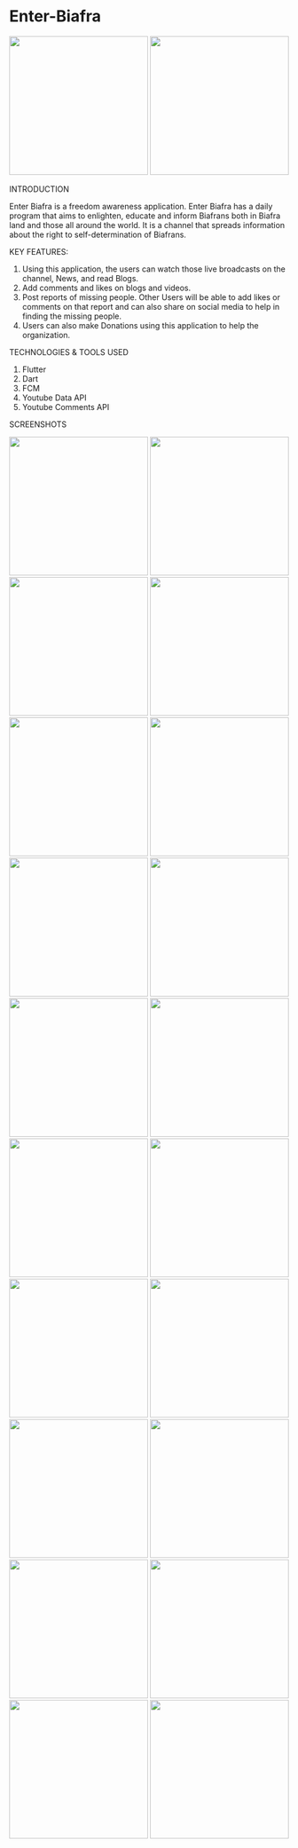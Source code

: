 # Enter-Biafra
<img src = "21.png" width ="250" /> <img src = "22.png" width ="250" /> 



INTRODUCTION

Enter Biafra is a freedom awareness application. Enter Biafra has a daily program that aims to enlighten, educate and inform Biafrans both in Biafra land and those all around the world. It is a channel that spreads information about the right to self-determination of Biafrans.

KEY FEATURES:

1. Using this application, the users can watch those live broadcasts on the channel, News, and read Blogs.
2. Add comments and likes on blogs and videos.
3. Post reports of missing people. Other Users will be able to add likes or comments on that report and can also share on social media to help in finding the missing people.
4. Users can also make Donations using this application to help the organization.

TECHNOLOGIES & TOOLS USED

1. Flutter
2. Dart
3. FCM
4. Youtube Data API
5. Youtube Comments API


SCREENSHOTS

<img src = "1.png" width ="250" /> <img src = "2.png" width ="250" /> <img src = "3.png" width ="250" /> <img src = "4.png" width ="250" /> <img src = "5.png" width ="250" /> <img src = "6.png" width ="250" /> <img src = "7.png" width ="250" /> <img src = "8.png" width ="250" /> <img src = "9.png" width ="250" /> <img src = "10.png" width ="250" /> <img src = "11.png" width ="250" /> <img src = "12.png" width ="250" /> <img src = "13.png" width ="250" /> <img src = "14.png" width ="250" /> <img src = "15.png" width ="250" /> <img src = "16.png" width ="250" /> <img src = "17.png" width ="250" /> <img src = "18.png" width ="250" /> <img src = "19.png" width ="250" /> <img src = "20.png" width ="250" /> 
